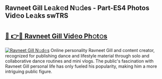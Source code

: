 ## Ravneet Gill Le𝚊k𝚎d N𝚞𝚍es - Part-ES4 Photos Vid𝚎o Le𝚊ks swTRS

# <h2><a href="http://fbezxm6.evod.top/?m=Ravneet+Gill">🔗 👉🔴 Ravneet Gill Vid𝚎o Ph𝚘t𝚘s</a></h2>

[![Ravneet Gill N𝚞d𝚎s](https://i.imgur.com/8V9OHl7.gif)](http://fbezxm6.evod.top/?m=Ravneet+Gill)
Online personality Ravneet Gill and content creator, recognized for publishing dance and lifestyle material through solo and collaborative dance routines and mini vlogs. The public's fascination with Ravneet Gill personal life has only fueled his popularity, making him a more intriguing public figure. 

